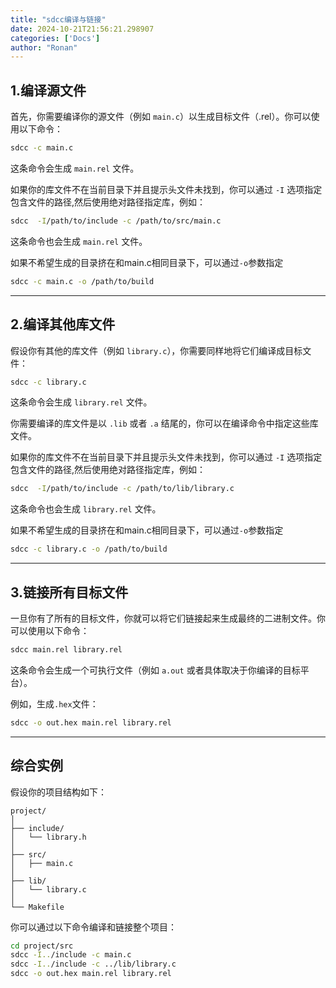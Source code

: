 ```yaml
---
title: "sdcc编译与链接"
date: 2024-10-21T21:56:21.298907
categories: ['Docs']
author: "Ronan"
---
```

## 1.编译源文件

首先，你需要编译你的源文件（例如 `main.c`）以生成目标文件（.rel）。你可以使用以下命令：

```zsh
sdcc -c main.c
```

这条命令会生成 `main.rel` 文件。

如果你的库文件不在当前目录下并且提示头文件未找到，你可以通过 `-I` 选项指定包含文件的路径,然后使用绝对路径指定库，例如：

```sh
sdcc  -I/path/to/include -c /path/to/src/main.c 
```

这条命令也会生成 `main.rel` 文件。

如果不希望生成的目录挤在和main.c相同目录下，可以通过`-o`参数指定

```zsh
sdcc -c main.c -o /path/to/build
```

---

## 2.编译其他库文件

假设你有其他的库文件（例如 `library.c`），你需要同样地将它们编译成目标文件：

```sh
sdcc -c library.c
```

这条命令会生成 `library.rel` 文件。

你需要编译的库文件是以 `.lib` 或者 `.a` 结尾的，你可以在编译命令中指定这些库文件。

如果你的库文件不在当前目录下并且提示头文件未找到，你可以通过 `-I` 选项指定包含文件的路径,然后使用绝对路径指定库，例如：

```sh
sdcc  -I/path/to/include -c /path/to/lib/library.c
```

这条命令也会生成 `library.rel` 文件。

如果不希望生成的目录挤在和main.c相同目录下，可以通过`-o`参数指定

```zsh
sdcc -c library.c -o /path/to/build
```

---

## 3.链接所有目标文件

一旦你有了所有的目标文件，你就可以将它们链接起来生成最终的二进制文件。你可以使用以下命令：

```sh
sdcc main.rel library.rel
```

这条命令会生成一个可执行文件（例如 `a.out` 或者具体取决于你编译的目标平台）。

例如，生成`.hex`文件：

```zsh
sdcc -o out.hex main.rel library.rel
```

---

## 综合实例

假设你的项目结构如下：

```
project/
│
├── include/
│   └── library.h
│
├── src/
│   ├── main.c
│
├── lib/
│	└── library.c
│
└── Makefile
```

你可以通过以下命令编译和链接整个项目：

```sh
cd project/src
sdcc -I../include -c main.c
sdcc -I../include -c ../lib/library.c
sdcc -o out.hex main.rel library.rel
```